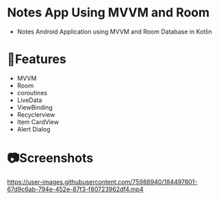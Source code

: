 # Notes App Using MVVM and Room
-  Notes Android Application using MVVM and Room Database in Kotlin

# 📲Features
 - MVVM
 - Room
 - coroutines
 - LiveData
 - ViewBinding
 - Recyclerview
 - Item CardView
 - Alert Dialog

# 📷Screenshots

https://user-images.githubusercontent.com/75988940/184497801-67d9c6ab-794e-452e-87f3-f80723962df4.mp4
